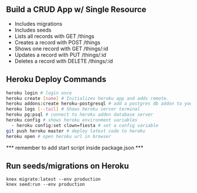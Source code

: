 ## Build a CRUD App w/ Single Resource
* Includes migrations
* Includes seeds
* Lists all records with GET /things
* Creates a record with POST /things
* Shows one record with GET /things/:id
* Updates a record with PUT /things/:id
* Deletes a record with DELETE /things/:id

## Heroku Deploy Commands

```sh
heroku login # login once
heroku create [name] # Initializes heroku app and adds remote.
heroku addons:create heroku-postgresql # add a postgres db addon to your heroku app
heroku logs [--tail] # Shows heroku server terminal
heroku pg:psql # connect to heroku addon database server
heroku config # shows heroku environment variables
  - heroku config:set clown=fiesta # set a config variable
git push heroku master # deploy latest code to heroku
heroku open # open heroku url in browser
```

*** remember to add start script inside package.json ***

## Run seeds/migrations on Heroku

```
knex migrate:latest --env production
knex seed:run --env production
```
